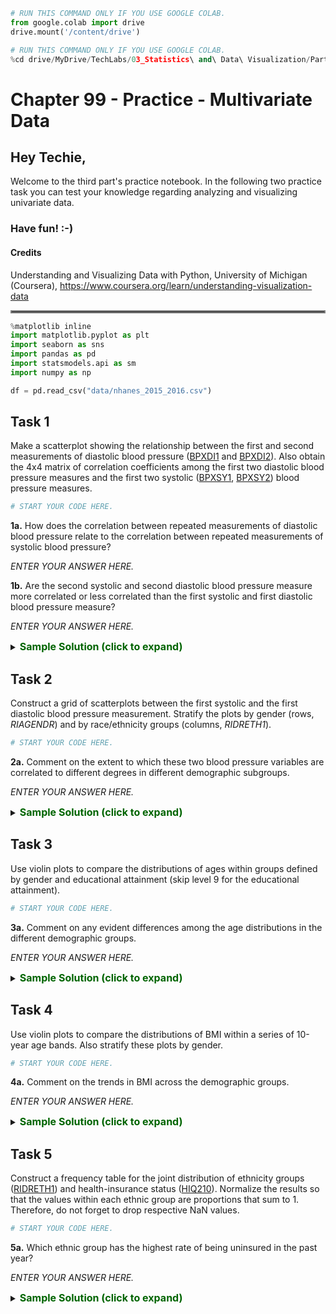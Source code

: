 ```python
# RUN THIS COMMAND ONLY IF YOU USE GOOGLE COLAB.
from google.colab import drive
drive.mount('/content/drive')
```


```python
# RUN THIS COMMAND ONLY IF YOU USE GOOGLE COLAB.
%cd drive/MyDrive/TechLabs/03_Statistics\ and\ Data\ Visualization/Part\ B\ -\ Multivariate\ Data
```

# Chapter 99 - Practice - Multivariate Data
## Hey Techie,
Welcome to the third part's practice notebook. In the following two practice task you can test your knowledge regarding analyzing and visualizing univariate data.   

### Have fun! :-)

#### Credits
Understanding and Visualizing Data with Python, University of Michigan (Coursera), https://www.coursera.org/learn/understanding-visualization-data
   
<hr style="border:2px solid gray"> </hr> 


```python
%matplotlib inline
import matplotlib.pyplot as plt
import seaborn as sns
import pandas as pd
import statsmodels.api as sm
import numpy as np

df = pd.read_csv("data/nhanes_2015_2016.csv")
```

## Task 1

Make a scatterplot showing the relationship between the first and second measurements of diastolic blood pressure ([BPXDI1](https://wwwn.cdc.gov/Nchs/Nhanes/2015-2016/BPX_I.htm#BPXDI1) and [BPXDI2](https://wwwn.cdc.gov/Nchs/Nhanes/2015-2016/BPX_I.htm#BPXDI2)).  Also obtain the 4x4 matrix of correlation coefficients among the first two diastolic blood pressure measures and the first two systolic ([BPXSY1](https://wwwn.cdc.gov/Nchs/Nhanes/2015-2016/BPX_I.htm#BPXSY1), [BPXSY2](https://wwwn.cdc.gov/Nchs/Nhanes/2015-2016/BPX_I.htm#BPXSY2)) blood pressure measures.


```python
# START YOUR CODE HERE.

```

__1a.__ How does the correlation between repeated measurements of diastolic blood pressure relate to the correlation between repeated measurements of systolic blood pressure?

*ENTER YOUR ANSWER HERE.*

__1b.__ Are the second systolic and second diastolic blood pressure measure more correlated or less correlated than the first systolic and first diastolic blood pressure measure?

*ENTER YOUR ANSWER HERE.*

<details>    
<summary>
    <font size="3" color="darkgreen"><b>Sample Solution (click to expand)</b></font>
</summary>
<p>
    <code>sns.regplot(x="BPXDI1", y="BPXDI2", data=df, fit_reg=False, scatter_kws={"alpha": 0.2});</code><br />
    <code>print(df.loc[:, ["BPXDI1", "BPXDI2", "BPXSY1", "BPXSY2"]].dropna().corr())</code><br />
    <ol>
        <li>The correlation for the two systolic blood pressure measurements (r = .96) exceeds the one for the two diastolic blood pressure measurements (r = .88).</li>
        <li>They are less correlated (r = .32 vs. r = .30).</li>
</p>
</details>

## Task 2

Construct a grid of scatterplots between the first systolic and the first diastolic blood pressure measurement.  Stratify the plots by gender (rows, *RIAGENDR*) and by race/ethnicity groups (columns, *RIDRETH1*).


```python
# START YOUR CODE HERE.

```

__2a.__ Comment on the extent to which these two blood pressure variables are correlated to different degrees in different demographic subgroups.

*ENTER YOUR ANSWER HERE.*

<details>    
<summary>
    <font size="3" color="darkgreen"><b>Sample Solution (click to expand)</b></font>
</summary>
<p>
    <code>sns.FacetGrid(data=df, row="RIAGENDR", col="RIDRETH1").map(plt.scatter, "BPXSY1", "BPXDI1", alpha=0.5).add_legend();</code><br />
    <ol><li>First, there is only a small relationship between the two blood pressure measurements for women and men for ethnicity group three. Second, there seems to be always at least a moderate relationship between the two blood pressure measurements for the other ethnicity groups.</li></ol>
</p>
</details>

## Task 3

Use violin plots to compare the distributions of ages within groups defined by gender and educational attainment (skip level 9 for the educational attainment).


```python
# START YOUR CODE HERE.

```

__3a.__ Comment on any evident differences among the age distributions in the different demographic groups.

*ENTER YOUR ANSWER HERE.*

<details>    
<summary>
    <font size="3" color="darkgreen"><b>Sample Solution (click to expand)</b></font>
</summary>
<p>
    <code>filt = (df["DMDEDUC2"] != 9)</code><br />
    <code>df_filt = df.loc[filt, :]</code><br />
    <code>sns.violinplot(x=df_filt["DMDEDUC2"], y=df_filt["RIDAGEYR"], hue=df_filt["RIAGENDR"]);</code><br />
    <ol><li>One possible answer could be that every educational attaintment group seems to have a lower average age than participants with less than a 9th-grade degree (level 1).</li></ol>
</p>
</details>

## Task 4

Use violin plots to compare the distributions of BMI within a series of 10-year age bands.  Also stratify these plots by gender.


```python
# START YOUR CODE HERE.

```

__4a.__ Comment on the trends in BMI across the demographic groups.

*ENTER YOUR ANSWER HERE.*

<details>    
<summary>
    <font size="3" color="darkgreen"><b>Sample Solution (click to expand)</b></font>
</summary>
<p>
    <code>df["agegrp"] = pd.cut(df["RIDAGEYR"], [10, 20, 30, 40, 50, 60, 70, 80])</code><br />
    <code>sns.violinplot(x=df["agegrp"], y=df["BMXBMI"], hue=df["RIAGENDR"]);</code><br />
    <ol><li>At first (group 10-19 compared to 20-29), the BMI increases slightly. Afterward, until age 70, it stays relatively stable. At ages 70-80, it decreases a bit (compared to groups 20-69).</li></ol>
</p>
</details>

## Task 5

Construct a frequency table for the joint distribution of ethnicity groups ([RIDRETH1](https://wwwn.cdc.gov/Nchs/Nhanes/2015-2016/DEMO_I.htm#RIDRETH1)) and health-insurance status ([HIQ210](https://wwwn.cdc.gov/Nchs/Nhanes/2015-2016/HIQ_I.htm#HIQ210)).  Normalize the results so that the values within each ethnic group are proportions that sum to 1. Therefore, do not forget to drop respective NaN values.


```python
# START YOUR CODE HERE.

```

__5a.__ Which ethnic group has the highest rate of being uninsured in the past year?

*ENTER YOUR ANSWER HERE.*

<details>    
<summary>
    <font size="3" color="darkgreen"><b>Sample Solution (click to expand)</b></font>
</summary>
<p>
    <code>df_filt = df[["HIQ210", "RIDRETH1"]].dropna()</code><br />
    <code>freq_table = df_filt.value_counts().unstack()/df_filt["RIDRETH1"].value_counts()</code><br />
    <code>freq_table.columns.name = "RIDRETH1"</code><br />
    <code>freq_table</code><br />
    <ol><li>Group 1 has the highest rate of being uninsured in the past year.</li></ol>
</p>
</details>

